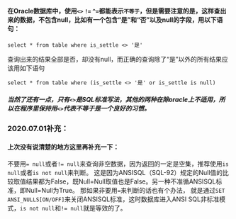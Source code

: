 #### 在Oracle数据库中，使用`<>` `!=` `^=`都能表示`不等于`，但是需要注意的是，这样查出来的数据，不包含null，比如有一个包含“是”和“否”以及null的字段，用以下语句：
```
select * from table where is_settle <> '是'
```
查询出来的结果全部是否，却没有null，而正确的查询除了“是”以外的所有结果应该用如下语句
```
select * from table where (is_settle <> '是' or is_settle is null)
```

##### 当然了还有一点，只有`<>`是SQL标准写法，其他的两种在除oracle上不适用，所以在程序里保持用`<>`代表不等于是一个良好的习惯。

### 2020.07.01补充：
#### 上次没有说清楚的地方这里再补充一下：
不要用`= null`或者`!= null`来查询非空数据，因为返回的一定是空集，推荐使用`is null`或者`is not null`来判断。
这是因为ANSISQL（SQL-92）规定的Null值的比较取值结果都为False，既Null=Null取值也是False。另一种不准循ANSISQL标准，即Null=Null为True。
那如果非要用`=`来判断的话也有个办法， 就是通过`SET ANSI_NULLS[ON/OFF]`来关闭ANSISQL标准，这时数据库进入ANSI SQL非标准模式，`is not null`和`!= null`就是等效的了。

